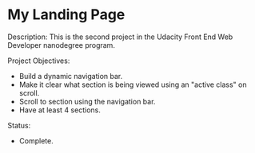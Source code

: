 <h1>My Landing Page</h1>

Description:
This is the second project in the Udacity Front End Web Developer nanodegree program.

Project Objectives:
* Build a dynamic navigation bar.
* Make it clear what section is being viewed using an "active class" on scroll.
* Scroll to section using the navigation bar.
* Have at least 4 sections.

Status:
* Complete.
